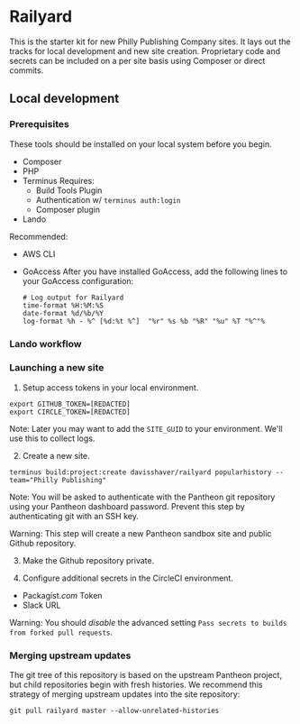 # Railyard
This is the starter kit for new Philly Publishing Company sites. It lays out the tracks for local development and new site creation. Proprietary code and secrets can be included on a per site basis using Composer or direct commits.

## Local development

### Prerequisites
These tools should be installed on your local system before you begin.

- Composer
- PHP
- Terminus
   Requires:
   - Build Tools Plugin
   - Authentication w/ `terminus auth:login`
   - Composer plugin
- Lando

Recommended:

- AWS CLI
- GoAccess
  After you have installed GoAccess, add the following lines to your GoAccess configuration:

  ```
  # Log output for Railyard
  time-format %H:%M:%S
  date-format %d/%b/%Y
  log-format %h - %^ [%d:%t %^]  "%r" %s %b "%R" "%u" %T "%^"%
  ```

### Lando workflow

### Launching a new site

  1. Setup access tokens in your local environment.

  ```
  export GITHUB_TOKEN=[REDACTED]
  export CIRCLE_TOKEN=[REDACTED]
  ```

  Note: Later you may want to add the `SITE_GUID` to your environment. We'll use this to collect logs.

  2. Create a new site.
  
  ```
  terminus build:project:create davisshaver/railyard popularhistory --team="Philly Publishing"
  ```

  Note: You will be asked to authenticate with the Pantheon git repository using your Pantheon dashboard password. Prevent this step by authenticating git with an SSH key.

  Warning: This step will create a new Pantheon sandbox site and public Github repository.
 
  3. Make the Github repository private.

  4. Configure additional secrets in the CircleCI environment.

  - Packagist._com_ Token
  - Slack URL

  Warning: You should *disable* the advanced setting `Pass secrets to builds from forked pull requests`.

### Merging upstream updates
The git tree of this repository is based on the upstream Pantheon project, but child repositories begin with fresh histories. We recommend this strategy of merging upstream updates into the site repository:

```
git pull railyard master --allow-unrelated-histories
```
